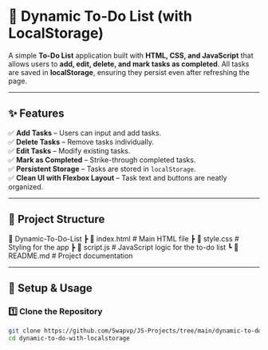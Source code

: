 # 📝 Dynamic To-Do List (with LocalStorage)

A simple **To-Do List** application built with **HTML, CSS, and JavaScript** that allows users to **add, edit, delete, and mark tasks as completed**. All tasks are saved in **localStorage**, ensuring they persist even after refreshing the page.

---

## ✨ Features

✅ **Add Tasks** – Users can input and add tasks.  
✅ **Delete Tasks** – Remove tasks individually.  
✅ **Edit Tasks** – Modify existing tasks.  
✅ **Mark as Completed** – Strike-through completed tasks.  
✅ **Persistent Storage** – Tasks are stored in `localStorage`.  
✅ **Clean UI with Flexbox Layout** – Task text and buttons are neatly organized.

---

## 📂 Project Structure

📁 Dynamic-To-Do-List ┣ 📜 index.html # Main HTML file ┣ 📜 style.css # Styling for the app ┣ 📜 script.js # JavaScript logic for the to-do list ┗ 📜 README.md # Project documentation

---

## 🚀 Setup & Usage

### **1️⃣ Clone the Repository**

```sh
git clone https://github.com/Swapvp/JS-Projects/tree/main/dynamic-to-do-with-localstorage
cd dynamic-to-do-with-localstorage
```

